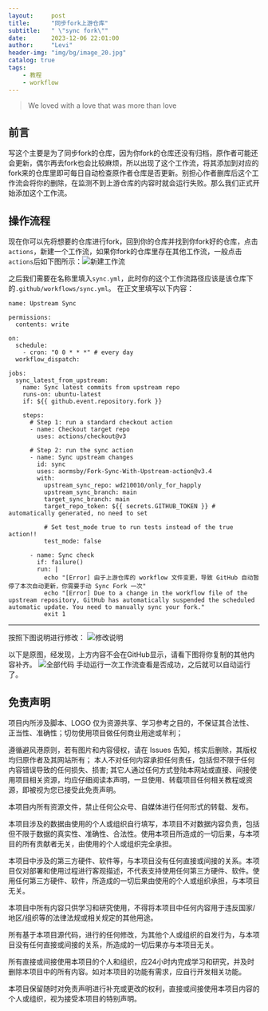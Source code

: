 ```yaml
---
layout:     post
title:      "同步fork上游仓库" 
subtitle:   " \"sync fork\""
date:       2023-12-06 22:01:00
author:     "Levi"
header-img: "img/bg/image_20.jpg"
catalog: true
tags:
    - 教程 
    - workflow
---
```


> We loved with a love that was more than love



## 前言

写这个主要是为了同步fork的仓库，因为你fork的仓库还没有归档，原作者可能还会更新，偶尔再去fork也会比较麻烦，所以出现了这个工作流，将其添加到对应的fork来的仓库里即可每日自动检查原作者仓库是否更新。别担心作者删库后这个工作流会将你的删除，在监测不到上游仓库的内容时就会运行失败。那么我们正式开始添加这个工作流。

## 操作流程

现在你可以先将想要的仓库进行fork，回到你的仓库并找到你fork好的仓库，点击`actions`，新建一个工作流，如果你fork的仓库里存在其他工作流，一般点击`actions`后如下图所示：![新建工作流]({{site.baseurl}}/img/syncworkflow/createworkflow.png)

之后我们需要在名称里填入`sync.yml`，此时你的这个工作流路径应该是该仓库下的`.github/workflows/sync.yml`。
在正文里填写以下内容：

````
name: Upstream Sync

permissions:
  contents: write

on:
  schedule:
    - cron: "0 0 * * *" # every day
  workflow_dispatch:

jobs:
  sync_latest_from_upstream:
    name: Sync latest commits from upstream repo
    runs-on: ubuntu-latest
    if: ${{ github.event.repository.fork }}

    steps:
      # Step 1: run a standard checkout action
      - name: Checkout target repo
        uses: actions/checkout@v3

      # Step 2: run the sync action
      - name: Sync upstream changes
        id: sync
        uses: aormsby/Fork-Sync-With-Upstream-action@v3.4
        with:
          upstream_sync_repo: wd210010/only_for_happly
          upstream_sync_branch: main
          target_sync_branch: main
          target_repo_token: ${{ secrets.GITHUB_TOKEN }} # automatically generated, no need to set

          # Set test_mode true to run tests instead of the true action!!
          test_mode: false

      - name: Sync check
        if: failure()
        run: |
          echo "[Error] 由于上游仓库的 workflow 文件变更，导致 GitHub 自动暂停了本次自动更新，你需要手动 Sync Fork 一次"
          echo "[Error] Due to a change in the workflow file of the upstream repository, GitHub has automatically suspended the scheduled automatic update. You need to manually sync your fork."
          exit 1
````
****
按照下图说明进行修改：
![修改说明]({{site.baseurl}}/img/syncworkflow/modification.png)

以下是原图，经发现，上方内容不会在GitHub显示，请看下图将你复制的其他内容补齐。
![全部代码]({{site.baseurl}}/img/syncworkflow/sync.jpg)
手动运行一次工作流查看是否成功，之后就可以自动运行了。

## 免责声明

项目内所涉及脚本、LOGO 仅为资源共享、学习参考之目的，不保证其合法性、正当性、准确性；切勿使用项目做任何商业用途或牟利；

遵循避风港原则，若有图片和内容侵权，请在 Issues 告知，核实后删除，其版权均归原作者及其网站所有；
本人不对任何内容承担任何责任，包括但不限于任何内容错误导致的任何损失、损害;
其它人通过任何方式登陆本网站或直接、间接使用项目相关资源，均应仔细阅读本声明，一旦使用、转载项目任何相关教程或资源，即被视为您已接受此免责声明。

本项目内所有资源文件，禁止任何公众号、自媒体进行任何形式的转载、发布。

本项目涉及的数据由使用的个人或组织自行填写，本项目不对数据内容负责，包括但不限于数据的真实性、准确性、合法性。使用本项目所造成的一切后果，与本项目的所有贡献者无关，由使用的个人或组织完全承担。

本项目中涉及的第三方硬件、软件等，与本项目没有任何直接或间接的关系。本项目仅对部署和使用过程进行客观描述，不代表支持使用任何第三方硬件、软件。使用任何第三方硬件、软件，所造成的一切后果由使用的个人或组织承担，与本项目无关。

本项目中所有内容只供学习和研究使用，不得将本项目中任何内容用于违反国家/地区/组织等的法律法规或相关规定的其他用途。

所有基于本项目源代码，进行的任何修改，为其他个人或组织的自发行为，与本项目没有任何直接或间接的关系，所造成的一切后果亦与本项目无关。

所有直接或间接使用本项目的个人和组织，应24小时内完成学习和研究，并及时删除本项目中的所有内容。如对本项目的功能有需求，应自行开发相关功能。

本项目保留随时对免责声明进行补充或更改的权利，直接或间接使用本项目内容的个人或组织，视为接受本项目的特别声明。
